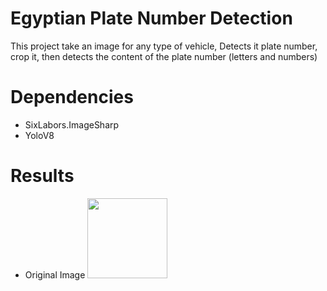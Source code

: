 # Egyptian Plate Number Detection
This project take an image for any type of vehicle, Detects it plate number, crop it, then detects the content of the plate number (letters and numbers)
 
 # Dependencies 
 - SixLabors.ImageSharp
 - YoloV8
 # Results 
 - Original Image
   <img src="blob/master/img.jpg" width="128"/>
